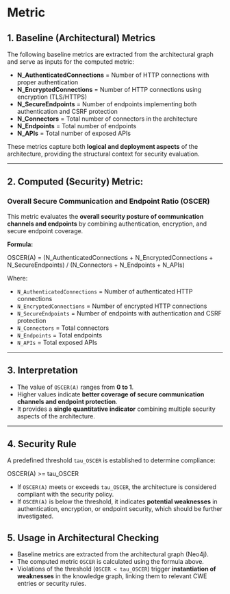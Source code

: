 # Metric

## 1. Baseline (Architectural) Metrics

The following baseline metrics are extracted from the architectural graph and serve as inputs for the computed metric:

- **N_AuthenticatedConnections** = Number of HTTP connections with proper authentication  
- **N_EncryptedConnections** = Number of HTTP connections using encryption (TLS/HTTPS)  
- **N_SecureEndpoints** = Number of endpoints implementing both authentication and CSRF protection  
- **N_Connectors** = Total number of connectors in the architecture  
- **N_Endpoints** = Total number of endpoints  
- **N_APIs** = Total number of exposed APIs  

These metrics capture both **logical and deployment aspects** of the architecture, providing the structural context for security evaluation.

---

## 2. Computed (Security) Metric:

### Overall Secure Communication and Endpoint Ratio (OSCER)

This metric evaluates the **overall security posture of communication channels and endpoints** by combining authentication, encryption, and secure endpoint coverage.

**Formula:**

OSCER(A) = (N_AuthenticatedConnections + N_EncryptedConnections + N_SecureEndpoints)
/ (N_Connectors + N_Endpoints + N_APIs)


Where:

- `N_AuthenticatedConnections` = Number of authenticated HTTP connections  
- `N_EncryptedConnections` = Number of encrypted HTTP connections  
- `N_SecureEndpoints` = Number of endpoints with authentication and CSRF protection  
- `N_Connectors` = Total connectors  
- `N_Endpoints` = Total endpoints  
- `N_APIs` = Total exposed APIs  

---

## 3. Interpretation

- The value of `OSCER(A)` ranges from **0 to 1**.  
- Higher values indicate **better coverage of secure communication channels and endpoint protection**.  
- It provides a **single quantitative indicator** combining multiple security aspects of the architecture.  

---

## 4. Security Rule

A predefined threshold `tau_OSCER` is established to determine compliance:

OSCER(A) >= tau_OSCER

- If `OSCER(A)` meets or exceeds `tau_OSCER`, the architecture is considered compliant with the security policy.  
- If `OSCER(A)` is below the threshold, it indicates **potential weaknesses** in authentication, encryption, or endpoint security, which should be further investigated.


## 5. Usage in Architectural Checking

- Baseline metrics are extracted from the architectural graph (Neo4j).  
- The computed metric `OSCER` is calculated using the formula above.  
- Violations of the threshold (`OSCER < tau_OSCER`) trigger **instantiation of weaknesses** in the knowledge graph, linking them to relevant CWE entries or security rules.
